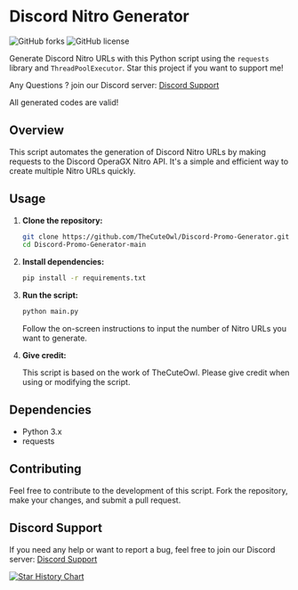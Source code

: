 # Discord Nitro Generator

![GitHub forks](https://img.shields.io/github/forks/TheCuteOwl/Discord-Promo-Generator?style=flat-square)
![GitHub license](https://img.shields.io/github/license/TheCuteOwl/Discord-Promo-Generator?style=flat-square)

Generate Discord Nitro URLs with this Python script using the `requests` library and `ThreadPoolExecutor`. Star this project if you want to support me!

Any Questions ? join our Discord server: [Discord Support](https://discord.gg/SKGjXfmFga)

All generated codes are valid!

## Overview

This script automates the generation of Discord Nitro URLs by making requests to the Discord OperaGX Nitro API. It's a simple and efficient way to create multiple Nitro URLs quickly.

## Usage

1. **Clone the repository:**
   ```bash
   git clone https://github.com/TheCuteOwl/Discord-Promo-Generator.git
   cd Discord-Promo-Generator-main
   ```

2. **Install dependencies:**

   ```bash
   pip install -r requirements.txt
   ```

3. **Run the script:**

   ```bash
   python main.py
   ```

   Follow the on-screen instructions to input the number of Nitro URLs you want to generate.

4. **Give credit:**

   This script is based on the work of TheCuteOwl. Please give credit when using or modifying the script.

## Dependencies

- Python 3.x
- requests

## Contributing

Feel free to contribute to the development of this script. Fork the repository, make your changes, and submit a pull request.

## Discord Support

If you need any help or want to report a bug, feel free to join our Discord server: [Discord Support](https://discord.gg/SKGjXfmFga)

[![Star History Chart](https://api.star-history.com/svg?repos=TheCuteOwl/Discord-Promo-Generator&type=Date)](https://star-history.com/#TheCuteOwl/Discord-Promo-Generator&Date)
